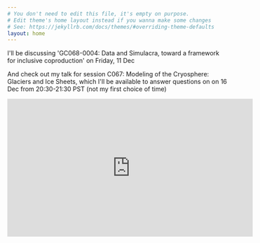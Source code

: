 ```yaml
---
# You don't need to edit this file, it's empty on purpose.
# Edit theme's home layout instead if you wanna make some changes
# See: https://jekyllrb.com/docs/themes/#overriding-theme-defaults
layout: home
--- 
```


I'll be discussing 'GC068-0004: Data and Simulacra, toward a framework for inclusive coproduction' on Friday, 11 Dec 

And check out my talk for session C067: Modeling of the Cryosphere: Glaciers and Ice Sheets, which I'll be available to answer questions on on 16 Dec from 20:30-21:30 PST (not my first choice of time)
<p align="center">
<iframe width="560" height="315" src="https://www.youtube.com/embed/29MdsWiSYbE" title="YouTube video player" frameborder="0" allow="accelerometer; autoplay; clipboard-write; encrypted-media; gyroscope; picture-in-picture" allowfullscreen></iframe>
</p>

